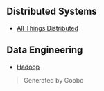 <div>
    <section>
        <h2>Distributed Systems</h2>
        <ul>
            <li>
                <a href="https://www.allthingsdistributed.com/">All Things Distributed</a>
            </li>
        </ul>
    </section>
</div>
<div>
    <section>
        <h2>Data Engineering</h2>
        <ul>
            <li>
                <a href="https://www.allthingsdistributed.com/">Hadoop</a>
            </li>
        </ul>
    </section>
</div>

<div>
    <blockquote>
        <p>Generated by Goobo</p>
    </blockquote>
</div>
